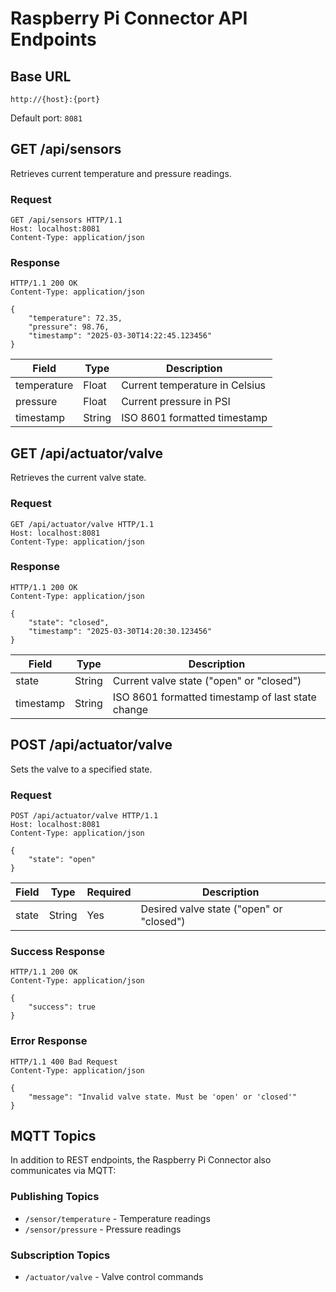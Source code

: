 # Raspberry Pi Connector API Endpoints

## Base URL
```
http://{host}:{port}
```
Default port: `8081`

## GET /api/sensors
Retrieves current temperature and pressure readings.

### Request
```http
GET /api/sensors HTTP/1.1
Host: localhost:8081
Content-Type: application/json
```

### Response
```http
HTTP/1.1 200 OK
Content-Type: application/json

{
    "temperature": 72.35,
    "pressure": 98.76,
    "timestamp": "2025-03-30T14:22:45.123456"
}
```

| Field | Type | Description |
|-------|------|-------------|
| temperature | Float | Current temperature in Celsius |
| pressure | Float | Current pressure in PSI |
| timestamp | String | ISO 8601 formatted timestamp |

## GET /api/actuator/valve
Retrieves the current valve state.

### Request
```http
GET /api/actuator/valve HTTP/1.1
Host: localhost:8081
Content-Type: application/json
```

### Response
```http
HTTP/1.1 200 OK
Content-Type: application/json

{
    "state": "closed",
    "timestamp": "2025-03-30T14:20:30.123456"
}
```

| Field | Type | Description |
|-------|------|-------------|
| state | String | Current valve state ("open" or "closed") |
| timestamp | String | ISO 8601 formatted timestamp of last state change |

## POST /api/actuator/valve
Sets the valve to a specified state.

### Request
```http
POST /api/actuator/valve HTTP/1.1
Host: localhost:8081
Content-Type: application/json

{
    "state": "open"
}
```

| Field | Type | Required | Description |
|-------|------|----------|-------------|
| state | String | Yes | Desired valve state ("open" or "closed") |

### Success Response
```http
HTTP/1.1 200 OK
Content-Type: application/json

{
    "success": true
}
```

### Error Response
```http
HTTP/1.1 400 Bad Request
Content-Type: application/json

{
    "message": "Invalid valve state. Must be 'open' or 'closed'"
}
```

## MQTT Topics
In addition to REST endpoints, the Raspberry Pi Connector also communicates via MQTT:

### Publishing Topics
- `/sensor/temperature` - Temperature readings
- `/sensor/pressure` - Pressure readings

### Subscription Topics
- `/actuator/valve` - Valve control commands

